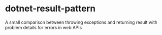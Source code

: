 # dotnet-result-pattern
A small comparison between throwing exceptions and returning result with problem details for errors in web APIs
